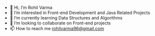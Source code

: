 - 👋 Hi, I’m Rohil Varma
- 👀 I’m interested in Front-end Development and Java Related Projects
- 🌱 I’m currently learning Data Structures and Algorithms
- 💞️ I’m looking to collaborate on Front-end projects
- 📫 How to reach me rohilvarma96@gmail.com 

<!---
1N7R0V3R7/1N7R0V3R7 is a ✨ special ✨ repository because its `README.md` (this file) appears on your GitHub profile.
You can click the Preview link to take a look at your changes.
--->
